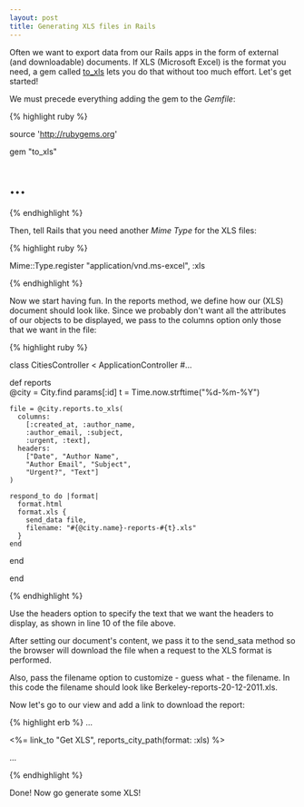 ```yaml
---
layout: post
title: Generating XLS files in Rails
---
```


<span class="drops">O</span>ften we want to export data from our Rails apps in the form of external (and downloadable) documents. If XLS (Microsoft Excel) is the format you need, a gem called [to_xls] lets you do that without too much effort. Let's get started!

We must precede everything adding the gem to the _Gemfile_:

{% highlight ruby %}

source 'http://rubygems.org'

gem "to_xls"
# ...

{% endhighlight %}

Then, tell Rails that you need another _Mime Type_ for the XLS files:


{% highlight ruby %}

Mime::Type.register "application/vnd.ms-excel", :xls

{% endhighlight %}

Now we start having fun. In the <span class="small_code">reports</span> method, we define how our (XLS) document should look like. Since we probably don't want all the attributes of our objects to be displayed, we pass to the <span class="small_code">columns</span> option only those that we want in the file:

{% highlight ruby %}

class CitiesController < ApplicationController
  #...
  
  def reports    
    @city = City.find params[:id]
    t = Time.now.strftime("%d-%m-%Y")
    
    file = @city.reports.to_xls(
      columns: 
        [:created_at, :author_name, 
        :author_email, :subject, 
        :urgent, :text],
      headers: 
        ["Date", "Author Name",
        "Author Email", "Subject",
        "Urgent?", "Text"]
    )
    
    respond_to do |format|
      format.html
      format.xls { 
        send_data file,
        filename: "#{@city.name}-reports-#{t}.xls"
      }
    end
  end

end

{% endhighlight %}

Use the <span class="small_code">headers</span> option to specify the text that we want the headers to display, as shown in line 10 of the file above.

After setting our document's content, we pass it to the <span class="small_code">send_sata</span> method so the browser will download the file when a request to the XLS format is performed.

Also, pass the <span class="small_code">filename</span> option to customize - guess what - the filename. In this code the filename should look like <span class="small_code">Berkeley-reports-20-12-2011.xls</span>.

Now let's go to our view and add a link to download the report:

{% highlight erb %}
...

<%= link_to "Get XLS", reports_city_path(format: :xls) %>

...

{% endhighlight %}

Done! Now go generate some XLS! 

[to_xls]: https://github.com/splendeo/to_xls
